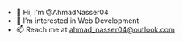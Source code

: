 - 👋 Hi, I’m @AhmadNasser04
- 👀 I’m interested in Web Development
- 📫 Reach me at ahmad_nasser04@outlook.com

<!---
AhmadNasser04/AhmadNasser04 is a ✨ special ✨ repository because its `README.md` (this file) appears on your GitHub profile.
You can click the Preview link to take a look at your changes.
--->
